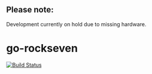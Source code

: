Please note:
-------

Development currently on hold due to missing hardware.

# go-rockseven
[![Build Status](https://travis-ci.org/JanBerktold/go-rockblock.svg)](https://travis-ci.org/JanBerktold/go-rockblock)
